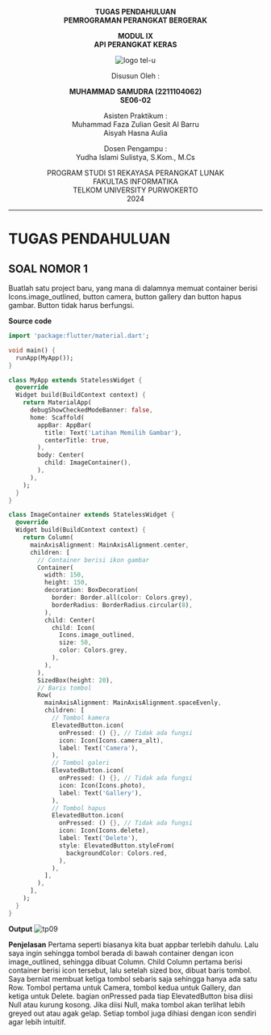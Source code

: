 <div align="center">

**TUGAS PENDAHULUAN**  
**PEMROGRAMAN PERANGKAT BERGERAK**

**MODUL IX**  
**API PERANGKAT KERAS**

![logo tel-u](https://github.com/user-attachments/assets/3a44181d-9c92-47f6-8cf0-87755117fd99)

Disusun Oleh :

**MUHAMMAD SAMUDRA (2211104062)**  
**SE06-02**

Asisten Praktikum :  
Muhammad Faza Zulian Gesit Al Barru  
Aisyah Hasna Aulia

Dosen Pengampu :  
Yudha Islami Sulistya, S.Kom., M.Cs

PROGRAM STUDI S1 REKAYASA PERANGKAT LUNAK  
FAKULTAS INFORMATIKA  
TELKOM UNIVERSITY PURWOKERTO  
2024

</div>

---

# TUGAS PENDAHULUAN

## SOAL NOMOR 1

Buatlah satu project baru, yang mana di dalamnya memuat container berisi Icons.image_outlined, button camera, button gallery dan button hapus gambar. Button tidak harus berfungsi.

**Source code**

```dart
import 'package:flutter/material.dart';

void main() {
  runApp(MyApp());
}

class MyApp extends StatelessWidget {
  @override
  Widget build(BuildContext context) {
    return MaterialApp(
      debugShowCheckedModeBanner: false,
      home: Scaffold(
        appBar: AppBar(
          title: Text('Latihan Memilih Gambar'),
          centerTitle: true,
        ),
        body: Center(
          child: ImageContainer(),
        ),
      ),
    );
  }
}

class ImageContainer extends StatelessWidget {
  @override
  Widget build(BuildContext context) {
    return Column(
      mainAxisAlignment: MainAxisAlignment.center,
      children: [
        // Container berisi ikon gambar
        Container(
          width: 150,
          height: 150,
          decoration: BoxDecoration(
            border: Border.all(color: Colors.grey),
            borderRadius: BorderRadius.circular(8),
          ),
          child: Center(
            child: Icon(
              Icons.image_outlined,
              size: 50,
              color: Colors.grey,
            ),
          ),
        ),
        SizedBox(height: 20),
        // Baris tombol
        Row(
          mainAxisAlignment: MainAxisAlignment.spaceEvenly,
          children: [
            // Tombol kamera
            ElevatedButton.icon(
              onPressed: () {}, // Tidak ada fungsi
              icon: Icon(Icons.camera_alt),
              label: Text('Camera'),
            ),
            // Tombol galeri
            ElevatedButton.icon(
              onPressed: () {}, // Tidak ada fungsi
              icon: Icon(Icons.photo),
              label: Text('Gallery'),
            ),
            // Tombol hapus
            ElevatedButton.icon(
              onPressed: () {}, // Tidak ada fungsi
              icon: Icon(Icons.delete),
              label: Text('Delete'),
              style: ElevatedButton.styleFrom(
                backgroundColor: Colors.red,
              ),
            ),
          ],
        ),
      ],
    );
  }
}
```

**Output**
![tp09 ](https://github.com/user-attachments/assets/7d34c4ea-9b53-4b9b-902d-11ede3de7590)

**Penjelasan**
Pertama seperti biasanya kita buat appbar terlebih dahulu. Lalu saya ingin sehingga tombol berada di bawah container dengan icon image_outlined, sehingga dibuat Column. Child Column pertama berisi container berisi icon tersebut, lalu setelah sized box, dibuat baris tombol. Saya berniat membuat ketiga tombol sebaris saja sehingga hanya ada satu Row. Tombol pertama untuk Camera, tombol kedua untuk Gallery, dan ketiga untuk Delete. bagian onPressed pada tiap ElevatedButton bisa diisi Null atau kurung kosong. Jika diisi Null, maka tombol akan terlihat lebih greyed out atau agak gelap. Setiap tombol juga dihiasi dengan icon sendiri agar lebih intuitif.


